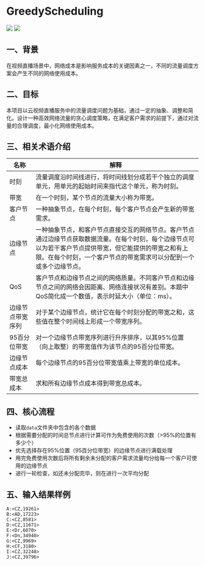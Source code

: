 # GreedyScheduling

![](https://img.shields.io/badge/language-C++-red.svg)
![](https://img.shields.io/badge/license-Apache_2.0-green.svg)

## 一、背景
在视频直播场景中，网络成本是影响服务成本的关键因素之一，不同的流量调度方案会产生不同的网络使用成本。

## 二、目标
本项目以云视频直播服务中的流量调度问题为基础，通过一定的抽象、调整和简化。设计一种高效网络流量的贪心调度策略，在满足客户需求的前提下，通过对流量的合理调度，最小化网络使用成本。

## 三、相关术语介绍
|名称|解释|
|-|-|
|时刻|流量调度沿时间线进行，将时间线划分成若干个独立的调度单元，用单元的起始时间来指代这个单元，称为时刻。|
|带宽|在一个时刻，某个节点的流量大小称为带宽。|
|客户节点|一种抽象节点，在每个时刻，每个客户节点会产生新的带宽需求。|
|边缘节点|一种抽象节点，和客户节点直接交互的网络节点。客户节点通过边缘节点获取数据流量。在每个时刻，每个边缘节点可以为若干客户节点提供带宽，但它能提供的带宽之和有上限。在每个时刻，一个客户节点的带宽需求可以分配到一个或多个边缘节点。|
|QoS|客户节点和边缘节点之间的网络质量。不同客户节点和边缘节点之间的网络会因距离、网络连接状况有差别。本题中QoS简化成一个数值，表示时延大小（单位：ms）。|
|边缘节点带宽序列|对于某个边缘节点，统计它在每个时刻分配的带宽之和，这些值在整个时间线上形成一个带宽序列。|
|95百分位带宽|对一个边缘节点带宽序列进行升序排序，以其95%位置（向上取整）的带宽值作为该节点的95百分位带宽。|
|边缘节点成本|每个边缘节点的95百分位带宽值乘上带宽的单位成本。|
|带宽总成本|求和所有边缘节点成本得到带宽总成本。|

## 四、核心流程
* 读取`data`文件夹中包含的各个数据
* 根据需要分配的时间总节点进行计算可作为免费使用的次数（>95%的位置有多少个）
* 优先选择存在95%位置（95百分位带宽）的边缘节点进行满载处理
* 用完免费使用次数后将所有剩余未分配的客户需求流量均分给每一个客户可使用的边缘节点
* 进行一轮检查，如还未分配完毕，则在进行一次平均分配

## 五、输入结果样例
```text
A:<CZ,19261>
B:<AD,17223>
C:<CZ,8581>
D:<CZ,11671>
E:<Dr,6070>
F:<Dn,34940>
G:<CZ,9969>
H:<CF,3180>
I:<CZ,32248>
J:<CZ,39796>
```